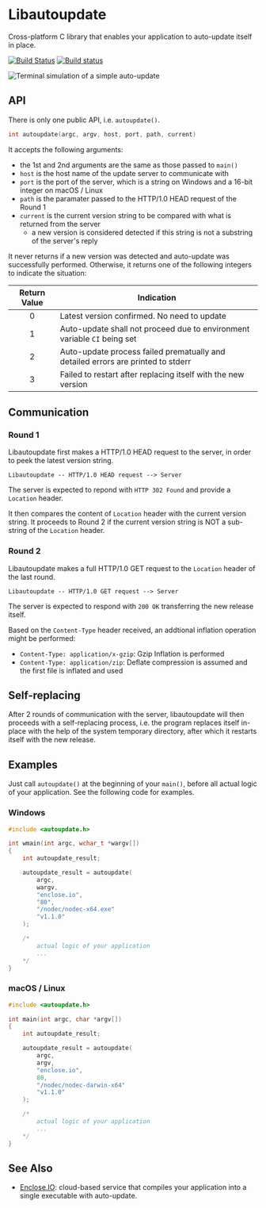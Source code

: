 # Libautoupdate

Cross-platform C library that enables your application to auto-update itself in place.

[![Build Status](https://travis-ci.org/pmq20/libautoupdate.svg?branch=master)](https://travis-ci.org/pmq20/libautoupdate)
[![Build status](https://ci.appveyor.com/api/projects/status/sjdyfwd768lh187f/branch/master?svg=true)](https://ci.appveyor.com/project/pmq20/libautoupdate/branch/master)

![Terminal simulation of a simple auto-update](https://github.com/pmq20/libautoupdate/raw/master/doc/libautoupdate.gif)

## API

There is only one public API, i.e. `autoupdate()`.

```C
int autoupdate(argc, argv, host, port, path, current)
```

It accepts the following arguments:

- the 1st and 2nd arguments are the same as those passed to `main()`
- `host` is the host name of the update server to communicate with
- `port` is the port of the server, which is a string on Windows and a 16-bit integer on macOS / Linux
- `path` is the paramater passed to the HTTP/1.0 HEAD request of the Round 1
- `current` is the current version string to be compared with what is returned from the server
  - a new version is considered detected if this string is not a substring of the server's reply

It never returns if a new version was detected and auto-update was successfully performed.
Otherwise, it returns one of the following integers to indicate the situation:

|  Return Value  | Indication                                                                                  |
|:--------------:|---------------------------------------------------------------------------------------------|
|        0       | Latest version confirmed. No need to update                                                 |
|        1       | Auto-update shall not proceed due to environment variable `CI` being set    |
|        2       | Auto-update process failed prematually and detailed errors are printed to stderr            |
|        3       | Failed to restart after replacing itself with the new version                               |

## Communication

### Round 1

Libautoupdate first makes a HTTP/1.0 HEAD request to the server, in order to peek the latest version string.

    Libautoupdate -- HTTP/1.0 HEAD request --> Server

The server is expected to repond with `HTTP 302 Found` and provide a `Location` header.

It then compares the content of `Location` header with the current version string.
It proceeds to Round 2 if the current version string is NOT a sub-string of the `Location` header.

### Round 2

Libautoupdate makes a full HTTP/1.0 GET request to the `Location` header of the last round.

    Libautoupdate -- HTTP/1.0 GET request --> Server

The server is expected to respond with `200 OK` transferring the new release itself.

Based on the `Content-Type` header received, an addtional inflation operation might be performed:
- `Content-Type: application/x-gzip`: Gzip Inflation is performed
- `Content-Type: application/zip`: Deflate compression is assumed and the first file is inflated and used

## Self-replacing

After 2 rounds of communication with the server,
libautoupdate will then proceeds with a self-replacing process,
i.e. the program replaces itself in-place with the help of the system temporary directory,
after which it restarts itself with the new release.

## Examples

Just call `autoupdate()` at the beginning of your `main()`,
before all actual logic of your application.
See the following code for examples.

### Windows

```C
#include <autoupdate.h>

int wmain(int argc, wchar_t *wargv[])
{
	int autoupdate_result;

	autoupdate_result = autoupdate(
		argc,
		wargv,
		"enclose.io",
		"80",
		"/nodec/nodec-x64.exe"
		"v1.1.0"
	);

	/* 
		actual logic of your application
		...
	*/
}
```

### macOS / Linux

```C
#include <autoupdate.h>

int main(int argc, char *argv[])
{
	int autoupdate_result;

	autoupdate_result = autoupdate(
		argc,
		argv,
		"enclose.io",
		80,
		"/nodec/nodec-darwin-x64"
		"v1.1.0"
	);

	/* 
		actual logic of your application
		...
	*/
}
```

## See Also

- [Enclose.IO](https://github.com/pmq20/enclose-io): cloud-based service that compiles your application into a single executable with auto-update.
